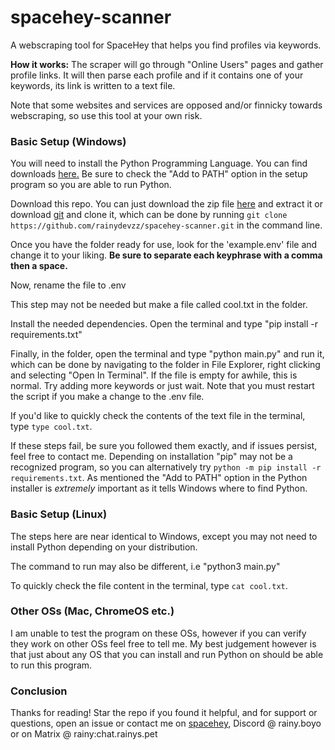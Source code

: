 # spacehey-scanner

A webscraping tool for SpaceHey that helps you find profiles via keywords.

**How it works:** The scraper will go through "Online Users" pages and gather profile links. It will then parse each profile and if it contains one of your keywords, its link is written to a text file.

Note that some websites and services are opposed and/or finnicky towards webscraping, so use this tool at your own risk.

### Basic Setup (Windows)

You will need to install the Python Programming Language. You can find downloads [here.](https://www.python.org/downloads/) Be sure to check the "Add to PATH" option in the setup program so you are able to run Python.

Download this repo. You can just download the zip file [here](https://github.com/rainydevzz/spacehey-scanner/archive/refs/heads/main.zip) and extract it or download [git](https://git-scm.com/downloads) and clone it, which can be done by running `git clone https://github.com/rainydevzz/spacehey-scanner.git` in the command line.

Once you have the folder ready for use, look for the 'example.env' file and change it to your liking. **Be sure to separate each keyphrase with a comma then a space.**

Now, rename the file to .env

This step may not be needed but make a file called cool.txt in the folder.

Install the needed dependencies. Open the terminal and type "pip install -r requirements.txt"

Finally, in the folder, open the terminal and type "python main.py" and run it, which can be done by navigating to the folder in File Explorer, right clicking and selecting "Open In Terminal". If the file is empty for awhile, this is normal. Try adding more keywords or just wait. Note that you must restart the script if you make a change to the .env file.

If you'd like to quickly check the contents of the text file in the terminal, type `type cool.txt`.

If these steps fail, be sure you followed them exactly, and if issues persist, feel free to contact me. Depending on installation "pip" may not be a recognized program, so you can alternatively try `python -m pip install -r requirements.txt`. As mentioned the "Add to PATH" option in the Python installer is *extremely* important as it tells Windows where to find Python.

### Basic Setup (Linux)

The steps here are near identical to Windows, except you may not need to install Python depending on your distribution.

The command to run may also be different, i.e "python3 main.py"

To quickly check the file content in the terminal, type `cat cool.txt`.

### Other OSs (Mac, ChromeOS etc.)

I am unable to test the program on these OSs, however if you can verify they work on other OSs feel free to tell me. My best judgement however is that just about any OS that you can install and run Python on should be able to run this program.

### Conclusion

Thanks for reading! Star the repo if you found it helpful, and for support or questions, open an issue or contact me on [spacehey](https://spacehey.com/rainyboyo), Discord @ rainy.boyo or on Matrix @ rainy:chat.rainys.pet